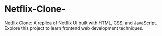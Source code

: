 # Netflix-Clone-
Netflix Clone: A replica of Netflix UI built with HTML, CSS, and JavaScript. Explore this project to learn frontend web development techniques.
